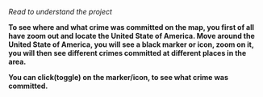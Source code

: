 _Read to understand the project_

__To see where and what crime was committed on the map, you first of all have zoom out and locate the United State of America. Move around the United State of America, you will see a black marker or icon, zoom on it, you will then see different crimes committed at different places in the area.__

__You can click(toggle) on the marker/icon, to see what crime was committed.__